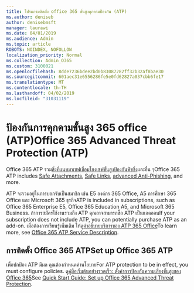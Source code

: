 ```yaml
---
title: โปรแกรมติดตั้ง office 365 ขั้นสูงคุกคามป้องกัน (ATP)
ms.author: deniseb
author: denisebmsft
manager: laurawi
ms.date: 04/01/2019
ms.audience: Admin
ms.topic: article
ROBOTS: NOINDEX, NOFOLLOW
localization_priority: Normal
ms.collection: Admin_O365
ms.custom: 3100021
ms.openlocfilehash: 8dde7236bdee2bd0b83087282ff32b32af8bae30
ms.sourcegitcommit: 601aec31e6556286fe5e0fd62827a037cbb6fe17
ms.translationtype: MT
ms.contentlocale: th-TH
ms.lasthandoff: 04/02/2019
ms.locfileid: "31031119"
---
```

# <a name="office-365-advanced-threat-protection-atp"></a><span data-ttu-id="a9539-102">ป้องกันการคุกคามขั้นสูง 365 office (ATP)</span><span class="sxs-lookup"><span data-stu-id="a9539-102">Office 365 Advanced Threat Protection (ATP)</span></span>

<span data-ttu-id="a9539-103">Office 365 ATP รวม[สิ่งที่แนบมาเซฟ](https://docs.microsoft.com/office365/securitycompliance/atp-safe-attachments)[เชื่อมโยงเซฟ](https://docs.microsoft.com/office365/securitycompliance/atp-safe-links)[ขั้นสูงป้องกันฟิชชิ่ง](https://docs.microsoft.com/office365/securitycompliance/atp-anti-phishing)และอื่น ๆ</span><span class="sxs-lookup"><span data-stu-id="a9539-103">Office 365 ATP includes [Safe Attachments](https://docs.microsoft.com/office365/securitycompliance/atp-safe-attachments), [Safe Links](https://docs.microsoft.com/office365/securitycompliance/atp-safe-links), [advanced Anti-Phishing](https://docs.microsoft.com/office365/securitycompliance/atp-anti-phishing), and more.</span></span> 

<span data-ttu-id="a9539-104">ATP จะรวมอยู่ในการบอกรับเป็นสมาชิก เช่น E5 องค์กร 365 Office, A5 การศึกษา 365 Office และ Microsoft 365 ธุรกิจ</span><span class="sxs-lookup"><span data-stu-id="a9539-104">ATP is included in subscriptions, such as Office 365 Enterprise E5, Office 365 Education A5, and Microsoft 365 Business.</span></span> <span data-ttu-id="a9539-105">ถ้าการสมัครใช้งานรวมถึง ATP คุณอาจสามารถซื้อ ATP เป็นแอดออน</span><span class="sxs-lookup"><span data-stu-id="a9539-105">If your subscription does not include ATP, you can potentially purchase ATP as an add-on.</span></span> <span data-ttu-id="a9539-106">เมื่อต้องการเรียนรู้เพิ่มเติม ให้ดู[คำอธิบายบริการของ ATP 365 Office](https://docs.microsoft.com/office365/servicedescriptions/office-365-advanced-threat-protection-service-description)</span><span class="sxs-lookup"><span data-stu-id="a9539-106">To learn more, see [Office 365 ATP Service Description](https://docs.microsoft.com/office365/servicedescriptions/office-365-advanced-threat-protection-service-description).</span></span>

## <a name="set-up-office-365-atp"></a><span data-ttu-id="a9539-107">การติดตั้ง Office 365 ATP</span><span class="sxs-lookup"><span data-stu-id="a9539-107">Set up Office 365 ATP</span></span>

<span data-ttu-id="a9539-108">เพื่อปกป้อง ATP มีผล คุณต้องกำหนดค่านโยบาย</span><span class="sxs-lookup"><span data-stu-id="a9539-108">For ATP protection to be in effect, you must configure policies.</span></span> <span data-ttu-id="a9539-109">ดู[คู่มือเริ่มต้นอย่างรวดเร็ว: ตั้งค่าการป้องกันความเสี่ยงขั้นสูงของ Office 365](https://docs.microsoft.com/office365/securitycompliance/checklist-atp-setup)</span><span class="sxs-lookup"><span data-stu-id="a9539-109">See [Quick Start Guide: Set up Office 365 Advanced Threat Protection](https://docs.microsoft.com/office365/securitycompliance/checklist-atp-setup).</span></span>

